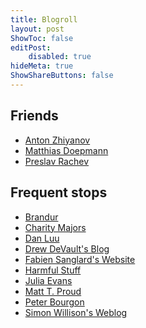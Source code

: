 ```yaml
---
title: Blogroll
layout: post
ShowToc: false
editPost:
    disabled: true
hideMeta: true
ShowShareButtons: false
---
```


## Friends

- [Anton Zhiyanov]
- [Matthias Doepmann]
- [Preslav Rachev]

## Frequent stops

- [Brandur]
- [Charity Majors]
- [Dan Luu]
- [Drew DeVault's Blog]
- [Fabien Sanglard's Website]
- [Harmful Stuff]
- [Julia Evans]
- [Matt T. Proud]
- [Peter Bourgon]
- [Simon Willison's Weblog]

<!-- references -->
<!-- prettier-format-start -->

<!-- friends -->

[anton zhiyanov]: https://antonz.org/
[matthias doepmann]: https://revontulet.dev/
[preslav rachev]: https://preslav.me/

<!-- frequent stops -->

[brandur]: https://brandur.org/
[charity majors]: https://charity.wtf
[dan luu]: https://danluu.com/
[drew devault's blog]: https://drewdevault.com/
[fabien sanglard's website]: https://fabiensanglard.net/
[harmful stuff]: https://harmful.cat-v.org/
[julia evans]: https://jvns.ca/
[matt t. proud]: https://www.matttproud.com/blog/index.html
[peter bourgon]: https://peter.bourgon.org/
[simon willison's weblog]: https://simonwillison.net/

<!-- prettier-format-end -->
